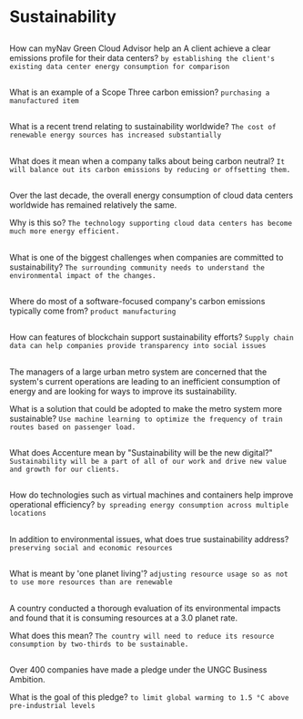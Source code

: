 # Sustainability

##
How can myNav Green Cloud Advisor help an A client achieve a clear emissions profile for their data centers?
`by establishing the client's existing data center energy consumption for comparison`

##
What is an example of a Scope Three carbon emission?
`purchasing a manufactured item`

##
What is a recent trend relating to sustainability worldwide?
`The cost of renewable energy sources has increased substantially`

##
What does it mean when a company talks about being carbon neutral?
`It will balance out its carbon emissions by reducing or offsetting them.`

##
Over the last decade, the overall energy consumption of cloud data centers worldwide has remained relatively the same.

Why is this so?
`The technology supporting cloud data centers has become much more energy efficient.`

##
What is one of the biggest challenges when companies are committed to sustainability?
`The surrounding community needs to understand the environmental impact of the changes.`

##
Where do most of a software-focused company's carbon emissions typically come from?
`product manufacturing`

##
How can features of blockchain support sustainability efforts?
`Supply chain data can help companies provide transparency into social issues`

##
The managers of a large urban metro system are concerned that the system's current operations 
are leading to an inefficient consumption of energy and are looking for ways to improve its sustainability.

What is a solution that could be adopted to make the metro system more sustainable?
`Use machine learning to optimize the frequency of train routes based on passenger load.`

##
What does Accenture mean by "Sustainability will be the new digital?"
`Sustainability will be a part of all of our work and drive new value and growth for our clients.`

##
How do technologies such as virtual machines and containers help improve operational efficiency?
`by spreading energy consumption across multiple locations`

##
In addition to environmental issues, what does true sustainability address?
`preserving social and economic resources`

##
What is meant by 'one planet living'?
`adjusting resource usage so as not to use more resources than are renewable`

##
A country conducted a thorough evaluation of its environmental impacts and 
found that it is consuming resources at a 3.0 planet rate.

What does this mean?
`The country will need to reduce its resource consumption by two-thirds to be sustainable.`

##
Over 400 companies have made a pledge under the UNGC Business Ambition.

What is the goal of this pledge?
`to limit global warming to 1.5 °C above pre-industrial levels`




